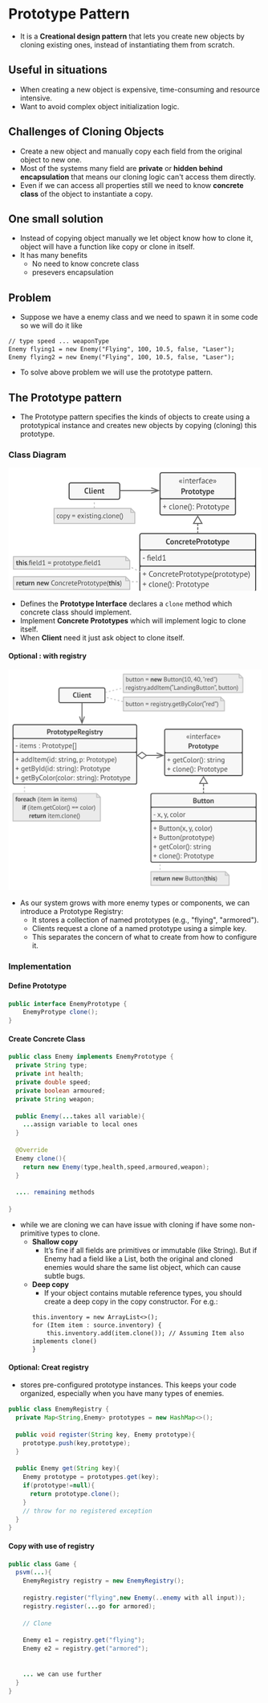 # Prototype Pattern

- It is a **Creational design pattern** that lets you create new objects by cloning existing ones, instead of instantiating them from scratch.

## Useful in situations

- When creating a new object is expensive, time-consuming and resource intensive.
- Want to avoid complex object initialization logic.

## Challenges of Cloning Objects

- Create a new object and manually copy each field from the original object to new one.
- Most of the systems many field are **private** or **hidden behind encapsulation** that means our cloning logic can't access them directly.
- Even if we can access all properties still we need to know **concrete class** of the object to instantiate a copy.

## One small solution

- Instead of copying object manually we let object know how to clone it, object will have a function like copy or clone in itself.
- It has many benefits
  - No need to know concrete class
  - presevers encapsulation

## Problem

- Suppose we have a enemy class and we need to spawn it in some code so we will do it like

```
// type speed ... weaponType
Enemy flying1 = new Enemy("Flying", 100, 10.5, false, "Laser");
Enemy flying2 = new Enemy("Flying", 100, 10.5, false, "Laser");
```

- To solve above problem we will use the prototype pattern.

## The Prototype pattern

- The Prototype pattern specifies the kinds of objects to create using a prototypical instance and creates new objects by copying (cloning) this prototype.

### Class Diagram

<p align="center">
    <img src="../images/prototype.png"/>
</p>

- Defines the **Prototype Interface** declares a `clone` method which concrete class should implement.
- Implement **Concrete Prototypes** which will implement logic to clone itself.
- When **Client** need it just ask object to clone itself.

#### Optional : with registry

<p align="center">
    <img src="../images/prototype-with-registry.png"/>
</p>

- As our system grows with more enemy types or components, we can introduce a Prototype Registry:
  - It stores a collection of named prototypes (e.g., "flying", "armored").
  - Clients request a clone of a named prototype using a simple key.
  - This separates the concern of what to create from how to configure it.

### Implementation

#### Define Prototype

```java
public interface EnemyPrototype {
    EnemyProtype clone();
}
```

#### Create Concrete Class

```java
public class Enemy implements EnemyPrototype {
  private String type;
  private int health;
  private double speed;
  private boolean armoured;
  private String weapon;

  public Enemy(...takes all variable){
    ...assign variable to local ones
  }

  @Override
  Enemy clone(){
    return new Enemy(type,health,speed,armoured,weapon);
  }

  .... remaining methods

}
```

- while we are cloning we can have issue with cloning if have some non-primitive types to clone.
  - **Shallow copy**
    - It’s fine if all fields are primitives or immutable (like String). But if Enemy had a field like a List, both the original and cloned enemies would share the same list object, which can cause subtle bugs.
  - **Deep copy**
    - If your object contains mutable reference types, you should create a deep copy in the copy constructor. For e.g.:
    ```
    this.inventory = new ArrayList<>();
    for (Item item : source.inventory) {
        this.inventory.add(item.clone()); // Assuming Item also implements clone()
    }
    ```

#### Optional: Creat registry

- stores pre-configured prototype instances. This keeps your code organized, especially when you have many types of enemies.

```java
public class EnemyRegistry {
  private Map<String,Enemy> prototypes = new HashMap<>();

  public void register(String key, Enemy prototype){
    prototype.push(key,prototype);
  }

  public Enemy get(String key){
    Enemy prototype = prototypes.get(key);
    if(prototype!=null){
      return prototype.clone();
    }
    // throw for no registered exception
  }
}
```

#### Copy with use of registry

```java
public class Game {
  psvm(...){
    EnemyRegistry registry = new EnemyRegistry();

    registry.register("flying",new Enemy(..enemy with all input));
    registry.register(...go for armored);

    // Clone

    Enemy e1 = registry.get("flying");
    Enemy e2 = registry.get("armored");


    ... we can use further
  }
}
```
